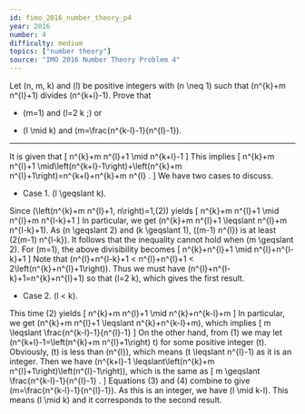 ```yaml
---
id: fimo_2016_number_theory_p4
year: 2016
number: 4
difficulty: medium
topics: ["number theory"]
source: "IMO 2016 Number Theory Problem 4"
---
```


Let \(n, m, k\) and \(l\) be positive integers with \(n \neq 1\) such that \(n^{k}+m n^{l}+1\) divides \(n^{k+l}-1\). Prove that

*  \(m=1\) and \(l=2 k ;\) or

*  \(l \mid k\) and \(m=\frac{n^{k-l}-1}{n^{l}-1}\).


---
It is given that
\[
n^{k}+m n^{l}+1 \mid n^{k+l}-1
\]
This implies
\[
n^{k}+m n^{l}+1 \mid\left(n^{k+l}-1\right)+\left(n^{k}+m n^{l}+1\right)=n^{k+l}+n^{k}+m n^{l} .
\]
We have two cases to discuss.

* Case 1. \(l \geqslant k\).

Since \(\left(n^{k}+m n^{l}+1, n\right)=1,(2)\) yields
\[
n^{k}+m n^{l}+1 \mid n^{l}+m n^{l-k}+1
\]
In particular, we get \(n^{k}+m n^{l}+1 \leqslant n^{l}+m n^{l-k}+1\). As \(n \geqslant 2\) and \(k \geqslant 1\), \((m-1) n^{l}\) is at least \(2(m-1) n^{l-k}\). It follows that the inequality cannot hold when \(m \geqslant 2\). For \(m=1\), the above divisibility becomes
\[
n^{k}+n^{l}+1 \mid n^{l}+n^{l-k}+1
\]
Note that \(n^{l}+n^{l-k}+1 < n^{l}+n^{l}+1 < 2\left(n^{k}+n^{l}+1\right)\). Thus we must have \(n^{l}+n^{l-k}+1=n^{k}+n^{l}+1\) so that \(l=2 k\), which gives the first result.

* Case 2. \(l < k\).

This time (2) yields
\[
n^{k}+m n^{l}+1 \mid n^{k}+n^{k-l}+m
\]
In particular, we get \(n^{k}+m n^{l}+1 \leqslant n^{k}+n^{k-l}+m\), which implies
\[
m \leqslant \frac{n^{k-l}-1}{n^{l}-1}
\]
On the other hand, from (1) we may let \(n^{k+l}-1=\left(n^{k}+m n^{l}+1\right) t\) for some positive integer \(t\). Obviously, \(t\) is less than \(n^{l}\), which means \(t \leqslant n^{l}-1\) as it is an integer. Then we have \(n^{k+l}-1 \leqslant\left(n^{k}+m n^{l}+1\right)\left(n^{l}-1\right)\), which is the same as
\[
m \geqslant \frac{n^{k-l}-1}{n^{l}-1} .
\]
Equations (3) and (4) combine to give \(m=\frac{n^{k-l}-1}{n^{l}-1}\). As this is an integer, we have \(l \mid k-l\). This means \(l \mid k\) and it corresponds to the second result.
